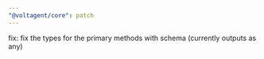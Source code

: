 ```yaml
---
"@voltagent/core": patch
---
```


fix: fix the types for the primary methods with schema (currently outputs as any)
